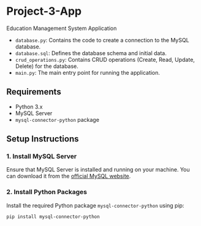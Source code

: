 # Project-3-App
Education Management System Application
- `database.py`: Contains the code to create a connection to the MySQL database.
- `database.sql`: Defines the database schema and initial data.
- `crud_operations.py`: Contains CRUD operations (Create, Read, Update, Delete) for the database.
- `main.py`: The main entry point for running the application.

## Requirements
- Python 3.x
- MySQL Server
- `mysql-connector-python` package

## Setup Instructions
### 1. Install MySQL Server
Ensure that MySQL Server is installed and running on your machine. You can download it from the [official MySQL website](https://dev.mysql.com/downloads/).

### 2. Install Python Packages
Install the required Python package `mysql-connector-python` using pip:

```bash
pip install mysql-connector-python
